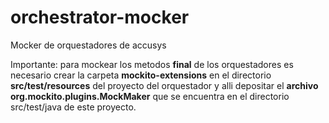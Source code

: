 # orchestrator-mocker
Mocker de orquestadores de accusys

Importante: para mockear los metodos __final__ de los orquestadores es necesario crear la carpeta 
__mockito-extensions__ en el directorio __src/test/resources__ del proyecto del orquestador y alli depositar
el __archivo org.mockito.plugins.MockMaker__ que se encuentra en el directorio src/test/java de este
proyecto.
